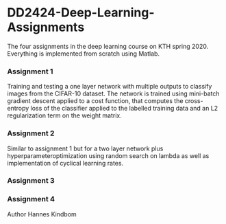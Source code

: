 # DD2424-Deep-Learning-Assignments
The four assignments in the deep learning course on KTH spring 2020. Everything is implemented from scratch using Matlab.

### Assignment 1
Training and testing a one layer network with multiple outputs to classify images from the CIFAR-10 dataset. The network is trained using mini-batch gradient descent applied to a cost function, that computes the cross-entropy loss of the classifier applied to the labelled
training data and an L2 regularization term on the weight matrix.

### Assignment 2
Similar to assignment 1 but for a two layer network plus hyperparameteroptimization using random search on lambda as well as implementation of cyclical learning rates.

### Assignment 3

### Assignment 4

Author
Hannes Kindbom
